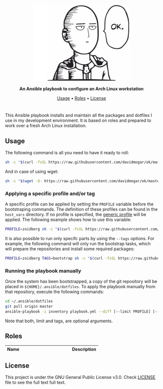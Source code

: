 <p align="center"><img height="250" src="https://github.com/davidmogar/ok/blob/resources/ok.png?raw=true"></p>

<p align="center"><strong>An Ansible playbook to configure an Arch Linux workstation</strong></p>
<p align="center">
  <a href="#usage">Usage</a> •
  <a href="#roles">Roles</a> •
  <a href="#license">License</a>
</p>
<h1></h1>

This Ansible playbook installs and maintain all the packages and dotfiles I use in my development environment. It is based on roles and prepared to work over a fresh Arch Linux installation.

## Usage

The following command is all you need to have it ready to roll:

```sh
sh -c "$(curl -fsSL https://raw.githubusercontent.com/davidmogar/ok/master/ok.sh)"
```

And in case of using wget:

```sh
sh -c "$(wget -O- https://raw.githubusercontent.com/davidmogar/ok/master/ok.sh)"
```

### Applying a specific profile and/or tag

A specific profile can be applied by setting the `PROFILE` variable before the bootstraping commands. The definition of these profiles can be found in the `host_vars` directory. If no profile is specified, the [generic profile](host_vars/generic.yml) will be applied. The following example shows how to use this variable:

```sh
PROFILE=zoidberg sh -c "$(curl -fsSL https://raw.githubusercontent.com/davidmogar/ok/master/ok.sh)"
```

It is also possible to run only specifc parts by using the `--tags` options. For example, the following command will only run the bootstrap tasks, which will prepare the repositories and install some required packages:

```sh
PROFILE=zoidberg TAGS=bootstrap sh -c "$(curl -fsSL https://raw.githubusercontent.com/ok/dotfiles/master/ok.sh)"
```

### Running the playbook manually

Once the system has been bootstrapped, a copy of the git repository will be placed in `${HOME}/.ansible/dotfiles`. To apply the playbook manually from that repository, execute the following commands:

```sh
cd ~/.ansible/dotfiles
git pull origin master
ansible-playbook -i inventory playbook.yml --diff [--limit PROFILE] [--tags TAGS] --ask-become-pass
```

Note that both, limit and tags, are optional arguments.

## Roles

<table>
  <thead>
    <tr>
      <th align="left" width="200">Name</th>
      <th align="left">Description</th>
    </tr>
  </thead>
  <tbody>
  </tbody>
</table>

## License

This project is under the GNU General Public License v3.0. Check [LICENSE](https://github.com/davidmogar/dotfiles/blob/master/LICENSE) file to see the full text full text.
